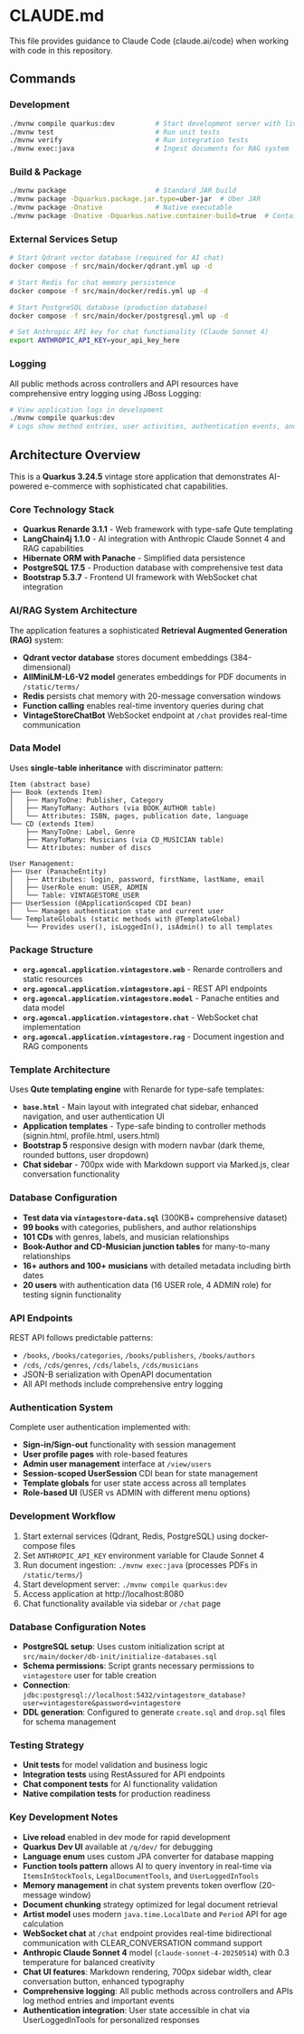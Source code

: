 # CLAUDE.md

This file provides guidance to Claude Code (claude.ai/code) when working with code in this repository.

## Commands

### Development
```bash
./mvnw compile quarkus:dev          # Start development server with live reload
./mvnw test                         # Run unit tests
./mvnw verify                       # Run integration tests
./mvnw exec:java                    # Ingest documents for RAG system
```

### Build & Package
```bash
./mvnw package                      # Standard JAR build
./mvnw package -Dquarkus.package.jar.type=uber-jar  # Uber JAR
./mvnw package -Dnative             # Native executable
./mvnw package -Dnative -Dquarkus.native.container-build=true  # Container-based native build
```

### External Services Setup
```bash
# Start Qdrant vector database (required for AI chat)
docker compose -f src/main/docker/qdrant.yml up -d

# Start Redis for chat memory persistence
docker compose -f src/main/docker/redis.yml up -d

# Start PostgreSQL database (production database)
docker compose -f src/main/docker/postgresql.yml up -d

# Set Anthropic API key for chat functionality (Claude Sonnet 4)
export ANTHROPIC_API_KEY=your_api_key_here
```

### Logging
All public methods across controllers and API resources have comprehensive entry logging using JBoss Logging:
```bash
# View application logs in development
./mvnw compile quarkus:dev
# Logs show method entries, user activities, authentication events, and API calls
```

## Architecture Overview

This is a **Quarkus 3.24.5** vintage store application that demonstrates AI-powered e-commerce with sophisticated chat capabilities.

### Core Technology Stack
- **Quarkus Renarde 3.1.1** - Web framework with type-safe Qute templating
- **LangChain4j 1.1.0** - AI integration with Anthropic Claude Sonnet 4 and RAG capabilities
- **Hibernate ORM with Panache** - Simplified data persistence
- **PostgreSQL 17.5** - Production database with comprehensive test data
- **Bootstrap 5.3.7** - Frontend UI framework with WebSocket chat integration

### AI/RAG System Architecture
The application features a sophisticated **Retrieval Augmented Generation (RAG)** system:
- **Qdrant vector database** stores document embeddings (384-dimensional)
- **AllMiniLM-L6-V2 model** generates embeddings for PDF documents in `/static/terms/`
- **Redis** persists chat memory with 20-message conversation windows
- **Function calling** enables real-time inventory queries during chat
- **VintageStoreChatBot** WebSocket endpoint at `/chat` provides real-time communication

### Data Model
Uses **single-table inheritance** with discriminator pattern:
```
Item (abstract base)
├── Book (extends Item)
│   ├── ManyToOne: Publisher, Category
│   ├── ManyToMany: Authors (via BOOK_AUTHOR table)
│   └── Attributes: ISBN, pages, publication date, language
└── CD (extends Item) 
    ├── ManyToOne: Label, Genre
    ├── ManyToMany: Musicians (via CD_MUSICIAN table)
    └── Attributes: number of discs

User Management:
├── User (PanacheEntity)
│   ├── Attributes: login, password, firstName, lastName, email
│   ├── UserRole enum: USER, ADMIN
│   └── Table: VINTAGESTORE_USER
├── UserSession (@ApplicationScoped CDI bean)
│   └── Manages authentication state and current user
└── TemplateGlobals (static methods with @TemplateGlobal)
    └── Provides user(), isLoggedIn(), isAdmin() to all templates
```

### Package Structure
- **`org.agoncal.application.vintagestore.web`** - Renarde controllers and static resources
- **`org.agoncal.application.vintagestore.api`** - REST API endpoints
- **`org.agoncal.application.vintagestore.model`** - Panache entities and data model
- **`org.agoncal.application.vintagestore.chat`** - WebSocket chat implementation
- **`org.agoncal.application.vintagestore.rag`** - Document ingestion and RAG components

### Template Architecture
Uses **Qute templating engine** with Renarde for type-safe templates:
- **`base.html`** - Main layout with integrated chat sidebar, enhanced navigation, and user authentication UI
- **Application templates** - Type-safe binding to controller methods (signin.html, profile.html, users.html)
- **Bootstrap 5** responsive design with modern navbar (dark theme, rounded buttons, user dropdown)
- **Chat sidebar** - 700px wide with Markdown support via Marked.js, clear conversation functionality

### Database Configuration
- **Test data via `vintagestore-data.sql`** (300KB+ comprehensive dataset)
- **99 books** with categories, publishers, and author relationships
- **101 CDs** with genres, labels, and musician relationships  
- **Book-Author and CD-Musician junction tables** for many-to-many relationships
- **16+ authors and 100+ musicians** with detailed metadata including birth dates
- **20 users** with authentication data (16 USER role, 4 ADMIN role) for testing signin functionality

### API Endpoints
REST API follows predictable patterns:
- `/books`, `/books/categories`, `/books/publishers`, `/books/authors`
- `/cds`, `/cds/genres`, `/cds/labels`, `/cds/musicians`
- JSON-B serialization with OpenAPI documentation
- All API methods include comprehensive entry logging

### Authentication System
Complete user authentication implemented with:
- **Sign-in/Sign-out** functionality with session management
- **User profile pages** with role-based features  
- **Admin user management** interface at `/view/users`
- **Session-scoped UserSession** CDI bean for state management
- **Template globals** for user state access across all templates
- **Role-based UI** (USER vs ADMIN with different menu options)

### Development Workflow
1. Start external services (Qdrant, Redis, PostgreSQL) using docker-compose files
2. Set `ANTHROPIC_API_KEY` environment variable for Claude Sonnet 4
3. Run document ingestion: `./mvnw exec:java` (processes PDFs in `/static/terms/`)
4. Start development server: `./mvnw compile quarkus:dev`
5. Access application at http://localhost:8080
6. Chat functionality available via sidebar or `/chat` page

### Database Configuration Notes
- **PostgreSQL setup**: Uses custom initialization script at `src/main/docker/db-init/initialize-databases.sql`
- **Schema permissions**: Script grants necessary permissions to `vintagestore` user for table creation
- **Connection**: `jdbc:postgresql://localhost:5432/vintagestore_database?user=vintagestore&password=vintagestore`
- **DDL generation**: Configured to generate `create.sql` and `drop.sql` files for schema management

### Testing Strategy
- **Unit tests** for model validation and business logic
- **Integration tests** using RestAssured for API endpoints
- **Chat component tests** for AI functionality validation
- **Native compilation tests** for production readiness

### Key Development Notes
- **Live reload** enabled in dev mode for rapid development
- **Quarkus Dev UI** available at `/q/dev/` for debugging
- **Language enum** uses custom JPA converter for database mapping
- **Function tools pattern** allows AI to query inventory in real-time via `ItemsInStockTools`, `LegalDocumentTools`, and `UserLoggedInTools`
- **Memory management** in chat system prevents token overflow (20-message window)
- **Document chunking** strategy optimized for legal document retrieval
- **Artist model** uses modern `java.time.LocalDate` and `Period` API for age calculation
- **WebSocket chat** at `/chat` endpoint provides real-time bidirectional communication with CLEAR_CONVERSATION command support
- **Anthropic Claude Sonnet 4** model (`claude-sonnet-4-20250514`) with 0.3 temperature for balanced creativity
- **Chat UI features**: Markdown rendering, 700px sidebar width, clear conversation button, enhanced typography
- **Comprehensive logging**: All public methods across controllers and APIs log method entries and important events
- **Authentication integration**: User state accessible in chat via UserLoggedInTools for personalized responses
